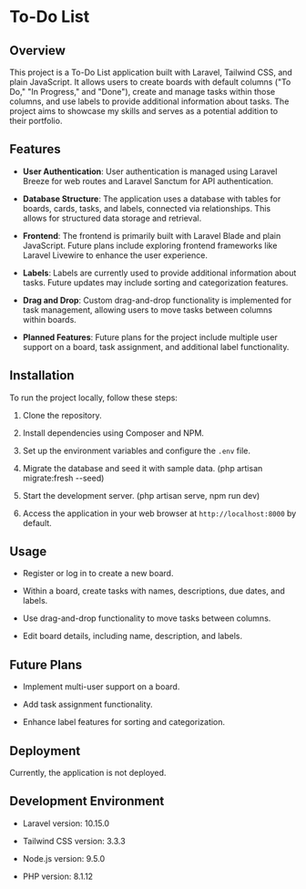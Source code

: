 # To-Do List

## Overview

This project is a To-Do List application built with Laravel, Tailwind CSS, and plain JavaScript. It allows users to create boards with default columns ("To Do," "In Progress," and "Done"), create and manage tasks within those columns, and use labels to provide additional information about tasks. The project aims to showcase my skills and serves as a potential addition to their portfolio.

## Features

- **User Authentication**: User authentication is managed using Laravel Breeze for web routes and Laravel Sanctum for API authentication.

- **Database Structure**: The application uses a database with tables for boards, cards, tasks, and labels, connected via relationships. This allows for structured data storage and retrieval.

- **Frontend**: The frontend is primarily built with Laravel Blade and plain JavaScript. Future plans include exploring frontend frameworks like Laravel Livewire to enhance the user experience.

- **Labels**: Labels are currently used to provide additional information about tasks. Future updates may include sorting and categorization features.

- **Drag and Drop**: Custom drag-and-drop functionality is implemented for task management, allowing users to move tasks between columns within boards.

- **Planned Features**: Future plans for the project include multiple user support on a board, task assignment, and additional label functionality.

## Installation

To run the project locally, follow these steps:

1. Clone the repository.

2. Install dependencies using Composer and NPM.

3. Set up the environment variables and configure the `.env` file.

4. Migrate the database and seed it with sample data. (php artisan migrate:fresh --seed)

5. Start the development server. (php artisan serve, npm run dev)

6. Access the application in your web browser at `http://localhost:8000` by default.

## Usage

- Register or log in to create a new board.

- Within a board, create tasks with names, descriptions, due dates, and labels.

- Use drag-and-drop functionality to move tasks between columns.

- Edit board details, including name, description, and labels.

## Future Plans

- Implement multi-user support on a board.

- Add task assignment functionality.

- Enhance label features for sorting and categorization.

## Deployment

Currently, the application is not deployed.

## Development Environment

- Laravel version: 10.15.0

- Tailwind CSS version: 3.3.3

- Node.js version: 9.5.0

- PHP version: 8.1.12